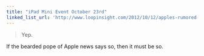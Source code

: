 ```yaml
---
title: "iPad Mini Event October 23rd"
linked_list_url: 'http://www.loopinsight.com/2012/10/12/apples-rumored-oct-23-ipad-mini-event/'
---
```

<blockquote><p>
  Yep.
</p></blockquote>
<p>If the bearded pope of Apple news says so, then it must be so.</p>
